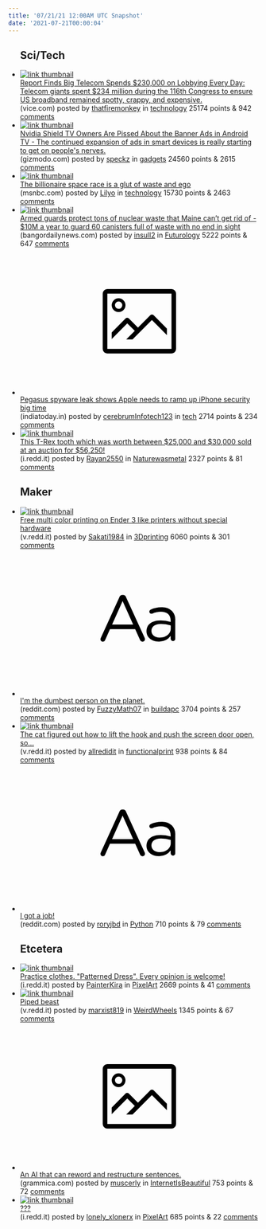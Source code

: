 ```yaml
---
title: '07/21/21 12:00AM UTC Snapshot'
date: '2021-07-21T00:00:04'
---
```

<ul>
<h2>Sci/Tech</h2>

<li><a href='https://www.vice.com/en/article/88ndzv/report-finds-big-telecom-spends-dollar230000-on-lobbying-every-day'><img src='https://b.thumbs.redditmedia.com/fruBemMwaVx3QoZc2u3ZMzRq7-n08WEjIbqk6Ovi8jw.jpg' alt='link thumbnail'></a><div><div class='linkTitle'><a href='https://www.vice.com/en/article/88ndzv/report-finds-big-telecom-spends-dollar230000-on-lobbying-every-day'>Report Finds Big Telecom Spends $230,000 on Lobbying Every Day: Telecom giants spent $234 million during the 116th Congress to ensure US broadband remained spotty, crappy, and expensive.</a></div>(vice.com) posted by <a href='https://www.reddit.com/user/thatfiremonkey'>thatfiremonkey</a> in <a href='https://www.reddit.com/r/technology'>technology</a> 25174 points & 942 <a href='https://www.reddit.com/r/technology/comments/onwvea/report_finds_big_telecom_spends_230000_on/'>comments</a></div></li>

<li><a href='https://gizmodo.com/nvidia-shield-tv-owners-are-pissed-about-the-banner-ads-1847185249'><img src='https://b.thumbs.redditmedia.com/XHyh1nw4a_lwHkXdAkP-0wTNTLGONqmWxkpB1Y9cDSU.jpg' alt='link thumbnail'></a><div><div class='linkTitle'><a href='https://gizmodo.com/nvidia-shield-tv-owners-are-pissed-about-the-banner-ads-1847185249'>Nvidia Shield TV Owners Are Pissed About the Banner Ads in Android TV - The continued expansion of ads in smart devices is really starting to get on people's nerves.</a></div>(gizmodo.com) posted by <a href='https://www.reddit.com/user/speckz'>speckz</a> in <a href='https://www.reddit.com/r/gadgets'>gadgets</a> 24560 points & 2615 <a href='https://www.reddit.com/r/gadgets/comments/oo01ch/nvidia_shield_tv_owners_are_pissed_about_the/'>comments</a></div></li>

<li><a href='https://www.msnbc.com/opinion/jeff-bezos-space-launch-pinnacle-billionaire-waste-n1274392'><img src='https://b.thumbs.redditmedia.com/MqSu4LdFpTMksAEuKYUoXU69DAZi9BD14bVwvLma-3g.jpg' alt='link thumbnail'></a><div><div class='linkTitle'><a href='https://www.msnbc.com/opinion/jeff-bezos-space-launch-pinnacle-billionaire-waste-n1274392'>The billionaire space race is a glut of waste and ego</a></div>(msnbc.com) posted by <a href='https://www.reddit.com/user/Lilyo'>Lilyo</a> in <a href='https://www.reddit.com/r/technology'>technology</a> 15730 points & 2463 <a href='https://www.reddit.com/r/technology/comments/oo4i2i/the_billionaire_space_race_is_a_glut_of_waste_and/'>comments</a></div></li>

<li><a href='https://bangordailynews.com/2021/07/19/news/midcoast/armed-guards-protect-tons-of-nuclear-waste-that-maine-cant-get-rid-of/'><img src='https://b.thumbs.redditmedia.com/0CqxTjSYt_ar7K0F2OuxvRvD95SxDXhh3dyWQa8wIZA.jpg' alt='link thumbnail'></a><div><div class='linkTitle'><a href='https://bangordailynews.com/2021/07/19/news/midcoast/armed-guards-protect-tons-of-nuclear-waste-that-maine-cant-get-rid-of/'>Armed guards protect tons of nuclear waste that Maine can’t get rid of - $10M a year to guard 60 canisters full of waste with no end in sight</a></div>(bangordailynews.com) posted by <a href='https://www.reddit.com/user/insull2'>insull2</a> in <a href='https://www.reddit.com/r/Futurology'>Futurology</a> 5222 points & 647 <a href='https://www.reddit.com/r/Futurology/comments/onsbk5/armed_guards_protect_tons_of_nuclear_waste_that/'>comments</a></div></li>

<li><a href='https://www.indiatoday.in/technology/talking-points/story/pegasus-spyware-leak-shows-apple-needs-to-ramp-up-iphone-security-big-time-1830366-2021-07-20'><svg version='1.1' viewBox='-34 -14 104 64' preserveAspectRatio='xMidYMid meet' xmlns='http://www.w3.org/2000/svg' xmlns:xlink='http://www.w3.org/1999/xlink'>
    <title>link thumbnail</title>
    <path d='M32,4H4A2,2,0,0,0,2,6V30a2,2,0,0,0,2,2H32a2,2,0,0,0,2-2V6A2,2,0,0,0,32,4ZM4,30V6H32V30Z'></path>
    <path d='M8.92,14a3,3,0,1,0-3-3A3,3,0,0,0,8.92,14Zm0-4.6A1.6,1.6,0,1,1,7.33,11,1.6,1.6,0,0,1,8.92,9.41Z'></path>
    <path d='M22.78,15.37l-5.4,5.4-4-4a1,1,0,0,0-1.41,0L5.92,22.9v2.83l6.79-6.79L16,22.18l-3.75,3.75H15l8.45-8.45L30,24V21.18l-5.81-5.81A1,1,0,0,0,22.78,15.37Z'></path>
    </svg></a><div><div class='linkTitle'><a href='https://www.indiatoday.in/technology/talking-points/story/pegasus-spyware-leak-shows-apple-needs-to-ramp-up-iphone-security-big-time-1830366-2021-07-20'>Pegasus spyware leak shows Apple needs to ramp up iPhone security big time</a></div>(indiatoday.in) posted by <a href='https://www.reddit.com/user/cerebrumInfotech123'>cerebrumInfotech123</a> in <a href='https://www.reddit.com/r/tech'>tech</a> 2714 points & 234 <a href='https://www.reddit.com/r/tech/comments/onybqt/pegasus_spyware_leak_shows_apple_needs_to_ramp_up/'>comments</a></div></li>

<li><a href='https://i.redd.it/h3lacgzo3dc71.jpg'><img src='https://b.thumbs.redditmedia.com/DIzb7wHZoihpNe4NqBK5NWrk1J7ZX4uzbkDZn7-tkJs.jpg' alt='link thumbnail'></a><div><div class='linkTitle'><a href='https://i.redd.it/h3lacgzo3dc71.jpg'>This T-Rex tooth which was worth between $25,000 and $30,000 sold at an auction for $56,250!</a></div>(i.redd.it) posted by <a href='https://www.reddit.com/user/Rayan2550'>Rayan2550</a> in <a href='https://www.reddit.com/r/Naturewasmetal'>Naturewasmetal</a> 2327 points & 81 <a href='https://www.reddit.com/r/Naturewasmetal/comments/oo158r/this_trex_tooth_which_was_worth_between_25000_and/'>comments</a></div></li>

<h2>Maker</h2>

<li><a href='https://v.redd.it/e8j3emvnedc71'><img src='https://b.thumbs.redditmedia.com/sxFuqkJOZ_Fr6I1AL6IifC0OqJRMdFAt1DqNCadR7UE.jpg' alt='link thumbnail'></a><div><div class='linkTitle'><a href='https://v.redd.it/e8j3emvnedc71'>Free multi color printing on Ender 3 like printers without special hardware</a></div>(v.redd.it) posted by <a href='https://www.reddit.com/user/Sakati1984'>Sakati1984</a> in <a href='https://www.reddit.com/r/3Dprinting'>3Dprinting</a> 6060 points & 301 <a href='https://www.reddit.com/r/3Dprinting/comments/oo2bx7/free_multi_color_printing_on_ender_3_like/'>comments</a></div></li>

<li><a href='https://www.reddit.com/r/buildapc/comments/oo070t/im_the_dumbest_person_on_the_planet/'><svg version='1.1' viewBox='-34 -12 104 64' preserveAspectRatio='xMidYMid slice' xmlns='http://www.w3.org/2000/svg' xmlns:xlink='http://www.w3.org/1999/xlink'>
    <title>text link thumbnail</title>
    <path d='M12.19,8.84a1.45,1.45,0,0,0-1.4-1h-.12a1.46,1.46,0,0,0-1.42,1L1.14,26.56a1.29,1.29,0,0,0-.14.59,1,1,0,0,0,1,1,1.12,1.12,0,0,0,1.08-.77l2.08-4.65h11l2.08,4.59a1.24,1.24,0,0,0,1.12.83,1.08,1.08,0,0,0,1.08-1.08,1.64,1.64,0,0,0-.14-.57ZM6.08,20.71l4.59-10.22,4.6,10.22Z'>
    </path>
    <path d='M32.24,14.78A6.35,6.35,0,0,0,27.6,13.2a11.36,11.36,0,0,0-4.7,1,1,1,0,0,0-.58.89,1,1,0,0,0,.94.92,1.23,1.23,0,0,0,.39-.08,8.87,8.87,0,0,1,3.72-.81c2.7,0,4.28,1.33,4.28,3.92v.5a15.29,15.29,0,0,0-4.42-.61c-3.64,0-6.14,1.61-6.14,4.64v.05c0,2.95,2.7,4.48,5.37,4.48a6.29,6.29,0,0,0,5.19-2.48V26.9a1,1,0,0,0,1,1,1,1,0,0,0,1-1.06V19A5.71,5.71,0,0,0,32.24,14.78Zm-.56,7.7c0,2.28-2.17,3.89-4.81,3.89-1.94,0-3.61-1.06-3.61-2.86v-.06c0-1.8,1.5-3,4.2-3a15.2,15.2,0,0,1,4.22.61Z'>
    </path>
    </svg></a><div><div class='linkTitle'><a href='https://www.reddit.com/r/buildapc/comments/oo070t/im_the_dumbest_person_on_the_planet/'>I'm the dumbest person on the planet.</a></div>(reddit.com) posted by <a href='https://www.reddit.com/user/FuzzyMath07'>FuzzyMath07</a> in <a href='https://www.reddit.com/r/buildapc'>buildapc</a> 3704 points & 257 <a href='https://www.reddit.com/r/buildapc/comments/oo070t/im_the_dumbest_person_on_the_planet/'>comments</a></div></li>

<li><a href='https://v.redd.it/u8aaoq5embc71'><img src='https://b.thumbs.redditmedia.com/qcCchLNgFIB5bFynd4C7v-9gXd3XAwYf7MZkR0aUF5U.jpg' alt='link thumbnail'></a><div><div class='linkTitle'><a href='https://v.redd.it/u8aaoq5embc71'>The cat figured out how to lift the hook and push the screen door open, so...</a></div>(v.redd.it) posted by <a href='https://www.reddit.com/user/allredidit'>allredidit</a> in <a href='https://www.reddit.com/r/functionalprint'>functionalprint</a> 938 points & 84 <a href='https://www.reddit.com/r/functionalprint/comments/onxcx9/the_cat_figured_out_how_to_lift_the_hook_and_push/'>comments</a></div></li>

<li><a href='https://www.reddit.com/r/Python/comments/oo116s/i_got_a_job/'><svg version='1.1' viewBox='-34 -12 104 64' preserveAspectRatio='xMidYMid slice' xmlns='http://www.w3.org/2000/svg' xmlns:xlink='http://www.w3.org/1999/xlink'>
    <title>text link thumbnail</title>
    <path d='M12.19,8.84a1.45,1.45,0,0,0-1.4-1h-.12a1.46,1.46,0,0,0-1.42,1L1.14,26.56a1.29,1.29,0,0,0-.14.59,1,1,0,0,0,1,1,1.12,1.12,0,0,0,1.08-.77l2.08-4.65h11l2.08,4.59a1.24,1.24,0,0,0,1.12.83,1.08,1.08,0,0,0,1.08-1.08,1.64,1.64,0,0,0-.14-.57ZM6.08,20.71l4.59-10.22,4.6,10.22Z'>
    </path>
    <path d='M32.24,14.78A6.35,6.35,0,0,0,27.6,13.2a11.36,11.36,0,0,0-4.7,1,1,1,0,0,0-.58.89,1,1,0,0,0,.94.92,1.23,1.23,0,0,0,.39-.08,8.87,8.87,0,0,1,3.72-.81c2.7,0,4.28,1.33,4.28,3.92v.5a15.29,15.29,0,0,0-4.42-.61c-3.64,0-6.14,1.61-6.14,4.64v.05c0,2.95,2.7,4.48,5.37,4.48a6.29,6.29,0,0,0,5.19-2.48V26.9a1,1,0,0,0,1,1,1,1,0,0,0,1-1.06V19A5.71,5.71,0,0,0,32.24,14.78Zm-.56,7.7c0,2.28-2.17,3.89-4.81,3.89-1.94,0-3.61-1.06-3.61-2.86v-.06c0-1.8,1.5-3,4.2-3a15.2,15.2,0,0,1,4.22.61Z'>
    </path>
    </svg></a><div><div class='linkTitle'><a href='https://www.reddit.com/r/Python/comments/oo116s/i_got_a_job/'>I got a job!</a></div>(reddit.com) posted by <a href='https://www.reddit.com/user/roryjbd'>roryjbd</a> in <a href='https://www.reddit.com/r/Python'>Python</a> 710 points & 79 <a href='https://www.reddit.com/r/Python/comments/oo116s/i_got_a_job/'>comments</a></div></li>

<h2>Etcetera</h2>

<li><a href='https://i.redd.it/eh335j5p3cc71.png'><img src='https://b.thumbs.redditmedia.com/e12Rij3FEBcXZ48OOYCHHGxTEc17YwRoJDMrsbXrPuM.jpg' alt='link thumbnail'></a><div><div class='linkTitle'><a href='https://i.redd.it/eh335j5p3cc71.png'>Practice clothes. "Patterned Dress". Every opinion is welcome!</a></div>(i.redd.it) posted by <a href='https://www.reddit.com/user/PainterKira'>PainterKira</a> in <a href='https://www.reddit.com/r/PixelArt'>PixelArt</a> 2669 points & 41 <a href='https://www.reddit.com/r/PixelArt/comments/onyh8d/practice_clothes_patterned_dress_every_opinion_is/'>comments</a></div></li>

<li><a href='https://v.redd.it/aewawvvovac71'><img src='https://b.thumbs.redditmedia.com/NifgK-113kozcXJkyCN-kHbmJRMuRmlMPUcFMdrUSSA.jpg' alt='link thumbnail'></a><div><div class='linkTitle'><a href='https://v.redd.it/aewawvvovac71'>Piped beast</a></div>(v.redd.it) posted by <a href='https://www.reddit.com/user/marxist819'>marxist819</a> in <a href='https://www.reddit.com/r/WeirdWheels'>WeirdWheels</a> 1345 points & 67 <a href='https://www.reddit.com/r/WeirdWheels/comments/onveab/piped_beast/'>comments</a></div></li>

<li><a href='https://grammica.com/paraphrasing-tool'><svg version='1.1' viewBox='-34 -14 104 64' preserveAspectRatio='xMidYMid meet' xmlns='http://www.w3.org/2000/svg' xmlns:xlink='http://www.w3.org/1999/xlink'>
    <title>link thumbnail</title>
    <path d='M32,4H4A2,2,0,0,0,2,6V30a2,2,0,0,0,2,2H32a2,2,0,0,0,2-2V6A2,2,0,0,0,32,4ZM4,30V6H32V30Z'></path>
    <path d='M8.92,14a3,3,0,1,0-3-3A3,3,0,0,0,8.92,14Zm0-4.6A1.6,1.6,0,1,1,7.33,11,1.6,1.6,0,0,1,8.92,9.41Z'></path>
    <path d='M22.78,15.37l-5.4,5.4-4-4a1,1,0,0,0-1.41,0L5.92,22.9v2.83l6.79-6.79L16,22.18l-3.75,3.75H15l8.45-8.45L30,24V21.18l-5.81-5.81A1,1,0,0,0,22.78,15.37Z'></path>
    </svg></a><div><div class='linkTitle'><a href='https://grammica.com/paraphrasing-tool'>An AI that can reword and restructure sentences.</a></div>(grammica.com) posted by <a href='https://www.reddit.com/user/muscerly'>muscerly</a> in <a href='https://www.reddit.com/r/InternetIsBeautiful'>InternetIsBeautiful</a> 753 points & 72 <a href='https://www.reddit.com/r/InternetIsBeautiful/comments/onzpj7/an_ai_that_can_reword_and_restructure_sentences/'>comments</a></div></li>

<li><a href='https://i.redd.it/ihc3fl25obc71.jpg'><img src='https://a.thumbs.redditmedia.com/VSTPTc_KlKfEn7RZdfRrnBkK6RzWfrrc1nA1xAV6Dt8.jpg' alt='link thumbnail'></a><div><div class='linkTitle'><a href='https://i.redd.it/ihc3fl25obc71.jpg'>???</a></div>(i.redd.it) posted by <a href='https://www.reddit.com/user/lonely_xlonerx'>lonely_xlonerx</a> in <a href='https://www.reddit.com/r/PixelArt'>PixelArt</a> 685 points & 22 <a href='https://www.reddit.com/r/PixelArt/comments/onxgg8/_/'>comments</a></div></li>

</ul>
